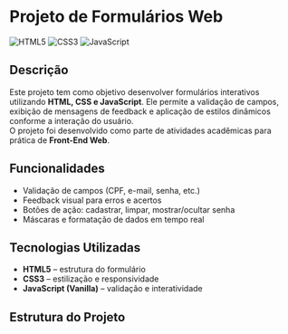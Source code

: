 # Projeto de Formulários Web

![HTML5](https://img.shields.io/badge/HTML5-E34F26?style=flat&logo=html5&logoColor=white)
![CSS3](https://img.shields.io/badge/CSS3-1572B6?style=flat&logo=css3&logoColor=white)
![JavaScript](https://img.shields.io/badge/JavaScript-F7DF1E?style=flat&logo=javascript&logoColor=black)

## Descrição

Este projeto tem como objetivo desenvolver formulários interativos utilizando **HTML, CSS e JavaScript**. Ele permite a validação de campos, exibição de mensagens de feedback e aplicação de estilos dinâmicos conforme a interação do usuário.  
O projeto foi desenvolvido como parte de atividades acadêmicas para prática de **Front-End Web**.

## Funcionalidades

- Validação de campos (CPF, e-mail, senha, etc.)
- Feedback visual para erros e acertos
- Botões de ação: cadastrar, limpar, mostrar/ocultar senha
- Máscaras e formatação de dados em tempo real

## Tecnologias Utilizadas

- **HTML5** – estrutura do formulário
- **CSS3** – estilização e responsividade
- **JavaScript (Vanilla)** – validação e interatividade

## Estrutura do Projeto

